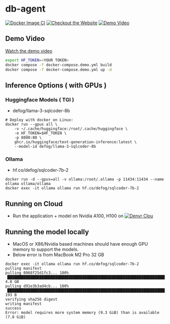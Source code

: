 # db-agent

[![Docker Image CI](https://github.com/db-agent/db-agent/actions/workflows/docker-image.yml/badge.svg)](https://github.com/db-agent/db-agent/actions/workflows/docker-image.yml)
[![Checkout the Website](https://img.shields.io/badge/Visit-Our%20Website-brightgreen)](https://www.db-agent.com)
[![Demo Video](https://img.shields.io/badge/Visit-Our%20Demo-red)](https://youtu.be/tt0oTIrY260)





## Demo Video

[Watch the demo video](https://youtu.be/KT84qySZw1I)



```bash
export HF_TOKEN=<YOUR TOKEN>
docker compose -f docker-compose.demo.yml build
docker compose -f docker-compose.demo.yml up -d
```

## Inference Options ( with GPUs )

### Huggingface Models ( TGI )

- defog/llama-3-sqlcoder-8b

```
# Deploy with docker on Linux:
docker run --gpus all \
	-v ~/.cache/huggingface:/root/.cache/huggingface \
 	-e HF_TOKEN=$HF_TOKEN \
	-p 8000:80 \
	ghcr.io/huggingface/text-generation-inference:latest \
	--model-id defog/llama-3-sqlcoder-8b
```


### Ollama 

- hf.co/defog/sqlcoder-7b-2

```
docker run -d --gpus=all -v ollama:/root/.ollama -p 11434:11434 --name ollama ollama/ollama
docker exec -it ollama ollama run hf.co/defog/sqlcoder-7b-2

```

## Running on Cloud

- Run the application + model on Nvidia A100, H100 on [![Denvr Clou](https://img.shields.io/badge/Run%20On%20Denvr%20Cloud-brightgreen)](https://console.cloud.denvrdata.com/account/login)

## Running the model locally

- MacOS or X86/Nvidia based machines should have enough GPU memory to support the models.
- Below error is from MacBook M2 Pro 32 GB

```
docker exec -it ollama ollama run hf.co/defog/sqlcoder-7b-2
pulling manifest
pulling 0068f25d1fc3... 100% ▕██████████████████████████████████████████████████████████████████████████████████████████████████████████████████████████████████████████████████████▏ 4.8 GB
pulling d91e3b3ad4cb... 100% ▕██████████████████████████████████████████████████████████████████████████████████████████████████████████████████████████████████████████████████████▏  193 B
verifying sha256 digest
writing manifest
success
Error: model requires more system memory (9.3 GiB) than is available (7.8 GiB)
```



